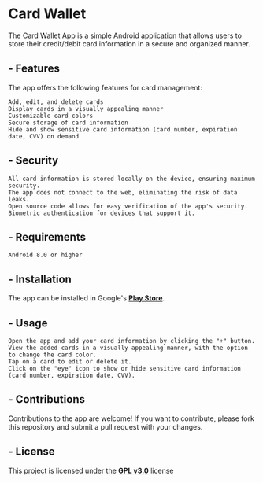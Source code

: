# **Card Wallet**

The Card Wallet App is a simple Android application that allows users to store their credit/debit card information in a secure and organized manner.

## - Features

The app offers the following features for card management:

    Add, edit, and delete cards
    Display cards in a visually appealing manner
    Customizable card colors
    Secure storage of card information
    Hide and show sensitive card information (card number, expiration date, CVV) on demand

## - Security

    All card information is stored locally on the device, ensuring maximum security.
    The app does not connect to the web, eliminating the risk of data leaks.
    Open source code allows for easy verification of the app's security.
    Biometric authentication for devices that support it.

## - Requirements

    Android 8.0 or higher

## - Installation

The app can be installed in Google's [**Play Store**](https://play.google.com/store/apps/details?id=com.midnightsonne.cardwallet).

## - Usage

    Open the app and add your card information by clicking the "+" button.
    View the added cards in a visually appealing manner, with the option to change the card color.
    Tap on a card to edit or delete it.
    Click on the "eye" icon to show or hide sensitive card information (card number, expiration date, CVV).

## - Contributions

Contributions to the app are welcome! If you want to contribute, please fork this repository and submit a pull request with your changes.

## - License

This project is licensed under the [**GPL v3.0**](LICENSE) license